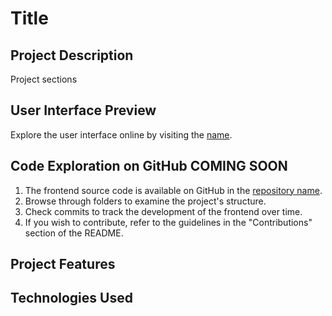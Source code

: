 # Title


## Project Description


Project sections

## User Interface Preview

Explore the user interface online by visiting the [name](link).

## Code Exploration on GitHub COMING SOON

1. The frontend source code is available on GitHub in the [repository name](https://github.com/).
2. Browse through folders to examine the project's structure.
3. Check commits to track the development of the frontend over time.
4. If you wish to contribute, refer to the guidelines in the "Contributions" section of the README.

## Project Features


## Technologies Used